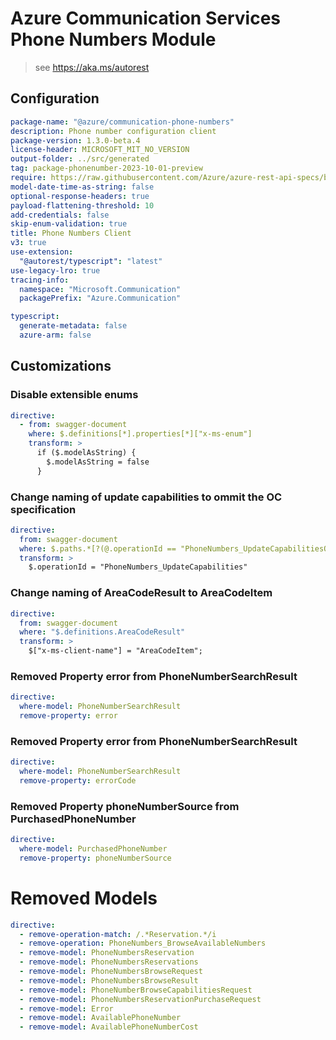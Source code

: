 # Azure Communication Services Phone Numbers Module

> see https://aka.ms/autorest

## Configuration

```yaml
package-name: "@azure/communication-phone-numbers"
description: Phone number configuration client
package-version: 1.3.0-beta.4
license-header: MICROSOFT_MIT_NO_VERSION
output-folder: ../src/generated
tag: package-phonenumber-2023-10-01-preview
require: https://raw.githubusercontent.com/Azure/azure-rest-api-specs/bd44f2d98fdc14c674b542cc64ce7df33ddfaf76/specification/communication/data-plane/PhoneNumbers/readme.md
model-date-time-as-string: false
optional-response-headers: true
payload-flattening-threshold: 10
add-credentials: false
skip-enum-validation: true
title: Phone Numbers Client
v3: true
use-extension:
  "@autorest/typescript": "latest"
use-legacy-lro: true
tracing-info:
  namespace: "Microsoft.Communication"
  packagePrefix: "Azure.Communication"

typescript:
  generate-metadata: false
  azure-arm: false
```

## Customizations

### Disable extensible enums

```yaml
directive:
  - from: swagger-document
    where: $.definitions[*].properties[*]["x-ms-enum"]
    transform: >
      if ($.modelAsString) {
        $.modelAsString = false
      }
```

### Change naming of update capabilities to ommit the OC specification

``` yaml
directive:
  from: swagger-document
  where: $.paths.*[?(@.operationId == "PhoneNumbers_UpdateCapabilitiesOC")]
  transform: >
    $.operationId = "PhoneNumbers_UpdateCapabilities"
```

### Change naming of AreaCodeResult to AreaCodeItem
``` yaml
directive:
  from: swagger-document
  where: "$.definitions.AreaCodeResult"
  transform: >
    $["x-ms-client-name"] = "AreaCodeItem";
```

<!-- ``` yaml
directive:
  from: swagger-document
  where: $.definitions.PhoneNumberSearchResult.properties.error.x-ms-enum
  transform: >
    $["name"] = "PhoneNumberSearchResultError";
``` -->

### Removed Property error from PhoneNumberSearchResult
``` yaml
directive:
  where-model: PhoneNumberSearchResult
  remove-property: error
```

### Removed Property error from PhoneNumberSearchResult
``` yaml
directive:
  where-model: PhoneNumberSearchResult
  remove-property: errorCode
```

### Removed Property phoneNumberSource from PurchasedPhoneNumber
``` yaml
directive:
  where-model: PurchasedPhoneNumber
  remove-property: phoneNumberSource
```

# Removed Models
``` yaml
directive:
  - remove-operation-match: /.*Reservation.*/i
  - remove-operation: PhoneNumbers_BrowseAvailableNumbers
  - remove-model: PhoneNumbersReservation
  - remove-model: PhoneNumbersReservations
  - remove-model: PhoneNumbersBrowseRequest
  - remove-model: PhoneNumbersBrowseResult
  - remove-model: PhoneNumberBrowseCapabilitiesRequest
  - remove-model: PhoneNumbersReservationPurchaseRequest
  - remove-model: Error
  - remove-model: AvailablePhoneNumber
  - remove-model: AvailablePhoneNumberCost
```